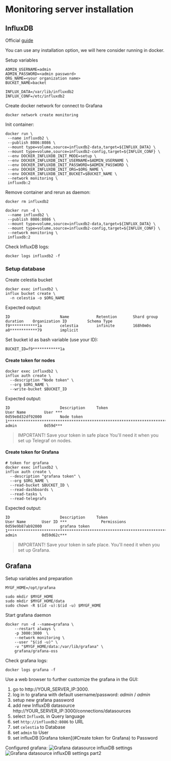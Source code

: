 # Monitoring server installation 


## InfluxDB 

Official [guide](https://docs.influxdata.com/influxdb/v2/install)

You can use any installation option, we will here consider running in docker.

Setup variables
```
ADMIN_USERNAME=admin
ADMIN_PASSWORD=<admin password>
ORG_NAME=<your organization name>
BUCKET_NAME=backet

INFLUX_DATA=/var/lib/influxdb2
INFLUX_CONF=/etc/influxdb2
```

Create docker network for connect to Grafana
```
docker network create monitoring
```

Init container:
```
docker run \
 --name influxdb2 \
 --publish 8086:8086 \
 --mount type=volume,source=influxdb2-data,target=${INFLUX_DATA} \
 --mount type=volume,source=influxdb2-config,target=${INFLUX_CONF} \
 --env DOCKER_INFLUXDB_INIT_MODE=setup \
 --env DOCKER_INFLUXDB_INIT_USERNAME=$ADMIN_USERNAME \
 --env DOCKER_INFLUXDB_INIT_PASSWORD=$ADMIN_PASSWORD \
 --env DOCKER_INFLUXDB_INIT_ORG=$ORG_NAME \
 --env DOCKER_INFLUXDB_INIT_BUCKET=$BUCKET_NAME \
 --network monitoring \
 influxdb:2
```

Remove container and rerun as daemon:
```
docker rm influxdb2

docker run -d \
 --name influxdb2 \
 --publish 8086:8086 \
 --mount type=volume,source=influxdb2-data,target=${INFLUX_DATA} \
 --mount type=volume,source=influxdb2-config,target=${INFLUX_CONF} \
 --network monitoring \
 influxdb:2
```

Check InfluxDB logs: 
```
docker logs influxdb2 -f
```

### Setup database

Create celestia bucket
```
docker exec influxdb2 \
influx bucket create \
  -n celestia -o $ORG_NAME
```

Expected output:
```
ID                      Name            Retention       Shard group duration    Organization ID         Schema Type
f9************1a        celestia        infinite        168h0m0s                a0************79        implicit
```

Set bucket id as bash variable (use your ID):
```
BUCKET_ID=f9************1a
```

#### Create token for nodes

```
docker exec influxdb2 \
influx auth create \
  --description "Node token" \
  --org $ORG_NAME \
  --write-bucket $BUCKET_ID   
```

Expected output:
```
ID                      Description     Token                                                                                    User Name        User ***
0d59e8d32df92000        Node token      1************************************************************************************Q== admin            0d59d***
```

> IMPORTANT! Save your token in safe place
> You'll need it when you set up Telegraf on nodes.

#### Create token for Grafana

```
# token for grafana
docker exec influxdb2 \
influx auth create \
  --description "grafana token" \
  --org $ORG_NAME \
  --read-bucket $BUCKET_ID \
  --read-dashboards \
  --read-tasks \
  --read-telegrafs
```

Expected output:
```
ID                      Description     Token                                                                                           User Name       User ID ***               Permissions
0d59e9b87ab92000        grafana token   1************************************************************************************Q==        admin           0d59d62c***
```
> IMPORTANT! Save your token in safe place.
> You'll need it when you set up Grafana.



## Grafana 

Setup variables and preparation
```
MYGF_HOME=/opt/grafana

sudo mkdir $MYGF_HOME
sudo mkdir $MYGF_HOME/data
sudo chown -R $(id -u):$(id -u) $MYGF_HOME
```

Start grafana daemon
```
docker run -d --name=grafana \
	--restart always \
	-p 3000:3000  \
	--network monitoring \
	--user "$(id -u)" \
	-v "$MYGF_HOME/data:/var/lib/grafana" \
	grafana/grafana-oss
```

Check grafana logs: 
```
docker logs grafana -f
```

Use a web browser to further customize the grafana in the GUI:

1. go to http://YOUR_SERVER_IP:3000.
2. log in to grafana with default username/password: *admin* / *admin*
3. setup new grafana password
4. add new InfluxDB datasource http://YOUR_SERVER_IP:3000/connections/datasources
5. select `InfluxQL` in Query language
6. set `http://influxdb2:8086` to URL
7. set `celestia` to Database
8. set `admin` to User
9. set influxDB [Grafana token](#Create token for Grafana)  to Password

Configured grafana:
![Grafana datasource influxDB settings](/grafana_influx_setup0.png "Settings")
![Grafana datasource influxDB settings part2](/grafana_influx_setup1.png "Settings")




